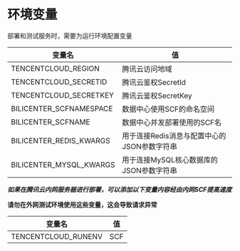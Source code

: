 # 环境变量

部署和测试服务时，需要为运行环境配置变量

| 变量名                  | 值                                          |
| ----------------------- | ------------------------------------------- |
| TENCENTCLOUD_REGION     | 腾讯云访问地域                              |
| TENCENTCLOUD_SECRETID   | 腾讯云鉴权SecretId                          |
| TENCENTCLOUD_SECRETKEY  | 腾讯云鉴权SecretKey                         |
| BILICENTER_SCFNAMESPACE | 数据中心使用SCF的命名空间                   |
| BILICENTER_SCFNAME      | 数据中心并发部署使用的SCF名                 |
| BILICENTER_REDIS_KWARGS | 用于连接Redis消息与配置中心的JSON参数字符串 |
| BILICENTER_MYSQL_KWARGS | 用于连接MySQL核心数据库的JSON参数字符串     |

***如果在腾讯云内网服务器进行部署，可以添加以下变量内容经由内网SCF提高速度***

**请勿在外网测试环境使用这些变量，这会导致请求异常**

| 变量名              | 值   |
| ------------------- | ---- |
| TENCENTCLOUD_RUNENV | SCF  |

